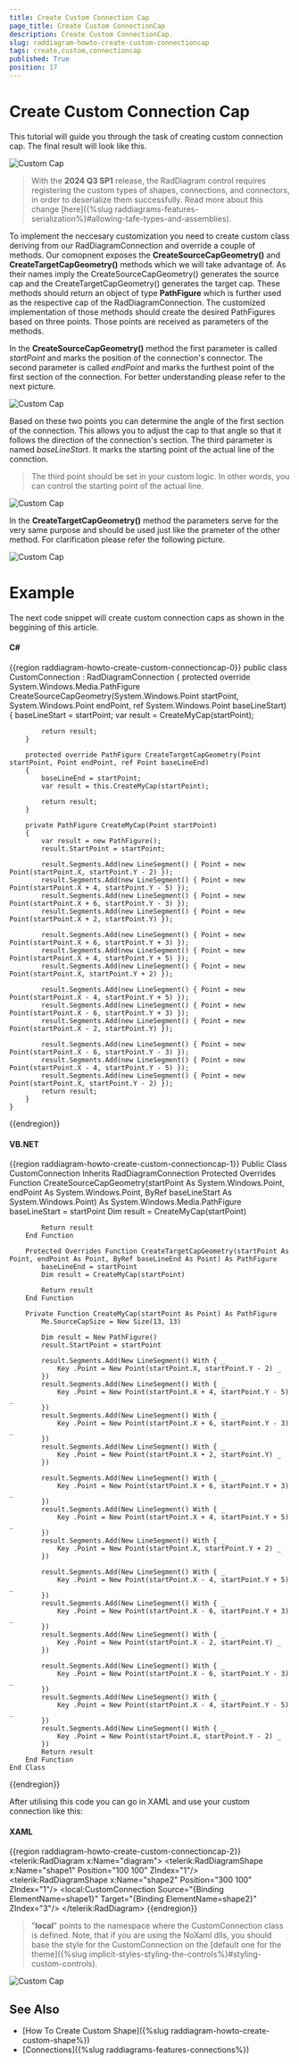 ```yaml
---
title: Create Custom Connection Cap
page_title: Create Custom ConnectionCap
description: Create Custom ConnectionCap.
slug: raddiagram-howto-create-custom-connectioncap
tags: create,custom,connectioncap
published: True
position: 17
---
```


# Create Custom Connection Cap

This tutorial will guide you through the task of creating custom connection cap. The final result will look like this.

![Custom Cap](images/RadDiagram_Features_CustomCapsFinal.png)

>With the __2024 Q3 SP1__ release, the RadDiagram control requires registering the custom types of shapes, connections, and connectors, in order to deserialize them successfully. Read more about this change [here]({%slug raddiagrams-features-serialization%}#allowing-tafe-types-and-assemblies).

To implement the neccesary customization you need to create custom class deriving from our RadDiagramConnection and override a couple of methods. Our comopnent exposes the __CreateSourceCapGeometry()__ and __CreateTargetCapGeometry()__ methods which we will take advantage of. As their names imply the CreateSourceCapGeometry() generates the source cap and the CreateTargetCapGeometry() generates the target cap. These methods should return an object of type __PathFigure__ which is further used as the respective cap of the RadDiagramConnection. The customized implementation of those methods should create the desired PathFigures based on three points. Those points are received as parameters of the methods.

In the __CreateSourceCapGeometry()__ method the first parameter is called _startPoint_ and marks the position of the connection's connector. The second parameter is called _endPoint_ and marks the furthest point of the first section of the connection. For better understanding please refer to the next picture.

![Custom Cap](images/RadDiagram_Features_CustomCaps.png)

Based on these two points you can determine the angle of the first section of the connection. This allows you to adjust the cap to that angle so that it follows the direction of the connection's section. The third parameter is named _baseLineStart_. It marks the starting point of the actual line of the connction. 

>The third point should be set in your custom logic. In other words, you can control the starting point of the actual line.

![Custom Cap](images/RadDiagram_Features_CustomCaps2.png)

In the __CreateTargetCapGeometry()__ method the parameters serve for the very same purpose and should be used just like the prameter of the other method. For clarification please refer the following picture.

![Custom Cap](images/RadDiagram_Features_CustomCaps3.png)

# Example

The next code snippet will create custom connection caps as shown in the beggining of this article.

#### __C#__
{{region raddiagram-howto-create-custom-connectioncap-0}}
    public class CustomConnection : RadDiagramConnection
    {
        protected override System.Windows.Media.PathFigure CreateSourceCapGeometry(System.Windows.Point startPoint, System.Windows.Point endPoint, ref System.Windows.Point baseLineStart)
        {
            baseLineStart = startPoint;
            var result = CreateMyCap(startPoint);

            return result;
        }

        protected override PathFigure CreateTargetCapGeometry(Point startPoint, Point endPoint, ref Point baseLineEnd)
        {
            baseLineEnd = startPoint;
            var result = this.CreateMyCap(startPoint);

            return result;
        }

        private PathFigure CreateMyCap(Point startPoint)
        {
            var result = new PathFigure();
            result.StartPoint = startPoint;

            result.Segments.Add(new LineSegment() { Point = new Point(startPoint.X, startPoint.Y - 2) });
            result.Segments.Add(new LineSegment() { Point = new Point(startPoint.X + 4, startPoint.Y - 5) });
            result.Segments.Add(new LineSegment() { Point = new Point(startPoint.X + 6, startPoint.Y - 3) });
            result.Segments.Add(new LineSegment() { Point = new Point(startPoint.X + 2, startPoint.Y) });

            result.Segments.Add(new LineSegment() { Point = new Point(startPoint.X + 6, startPoint.Y + 3) });
            result.Segments.Add(new LineSegment() { Point = new Point(startPoint.X + 4, startPoint.Y + 5) });
            result.Segments.Add(new LineSegment() { Point = new Point(startPoint.X, startPoint.Y + 2) });

            result.Segments.Add(new LineSegment() { Point = new Point(startPoint.X - 4, startPoint.Y + 5) });
            result.Segments.Add(new LineSegment() { Point = new Point(startPoint.X - 6, startPoint.Y + 3) });
            result.Segments.Add(new LineSegment() { Point = new Point(startPoint.X - 2, startPoint.Y) });

            result.Segments.Add(new LineSegment() { Point = new Point(startPoint.X - 6, startPoint.Y - 3) });
            result.Segments.Add(new LineSegment() { Point = new Point(startPoint.X - 4, startPoint.Y - 5) });
            result.Segments.Add(new LineSegment() { Point = new Point(startPoint.X, startPoint.Y - 2) });
            return result;
        }
    }
{{endregion}}

#### __VB.NET__
{{region raddiagram-howto-create-custom-connectioncap-1}}
    Public Class CustomConnection
        Inherits RadDiagramConnection
        Protected Overrides Function CreateSourceCapGeometry(startPoint As System.Windows.Point, endPoint As System.Windows.Point, ByRef baseLineStart As System.Windows.Point) As System.Windows.Media.PathFigure
            baseLineStart = startPoint
            Dim result = CreateMyCap(startPoint)

            Return result
        End Function

        Protected Overrides Function CreateTargetCapGeometry(startPoint As Point, endPoint As Point, ByRef baseLineEnd As Point) As PathFigure
            baseLineEnd = startPoint
            Dim result = CreateMyCap(startPoint)

            Return result
        End Function

        Private Function CreateMyCap(startPoint As Point) As PathFigure
            Me.SourceCapSize = New Size(13, 13)

            Dim result = New PathFigure()
            result.StartPoint = startPoint

            result.Segments.Add(New LineSegment() With { _
                Key .Point = New Point(startPoint.X, startPoint.Y - 2) _
            })
            result.Segments.Add(New LineSegment() With { _
                Key .Point = New Point(startPoint.X + 4, startPoint.Y - 5) _
            })
            result.Segments.Add(New LineSegment() With { _
                Key .Point = New Point(startPoint.X + 6, startPoint.Y - 3) _
            })
            result.Segments.Add(New LineSegment() With { _
                Key .Point = New Point(startPoint.X + 2, startPoint.Y) _
            })

            result.Segments.Add(New LineSegment() With { _
                Key .Point = New Point(startPoint.X + 6, startPoint.Y + 3) _
            })
            result.Segments.Add(New LineSegment() With { _
                Key .Point = New Point(startPoint.X + 4, startPoint.Y + 5) _
            })
            result.Segments.Add(New LineSegment() With { _
                Key .Point = New Point(startPoint.X, startPoint.Y + 2) _
            })

            result.Segments.Add(New LineSegment() With { _
                Key .Point = New Point(startPoint.X - 4, startPoint.Y + 5) _
            })
            result.Segments.Add(New LineSegment() With { _
                Key .Point = New Point(startPoint.X - 6, startPoint.Y + 3) _
            })
            result.Segments.Add(New LineSegment() With { _
                Key .Point = New Point(startPoint.X - 2, startPoint.Y) _
            })

            result.Segments.Add(New LineSegment() With { _
                Key .Point = New Point(startPoint.X - 6, startPoint.Y - 3) _
            })
            result.Segments.Add(New LineSegment() With { _
                Key .Point = New Point(startPoint.X - 4, startPoint.Y - 5) _
            })
            result.Segments.Add(New LineSegment() With { _
                Key .Point = New Point(startPoint.X, startPoint.Y - 2) _
            })
            Return result
        End Function
    End Class
{{endregion}}  

After utilising this code you can go in XAML and use your custom connection like this:

#### __XAML__
{{region raddiagram-howto-create-custom-connectioncap-2}}
    <telerik:RadDiagram x:Name="diagram">
			<telerik:RadDiagramShape x:Name="shape1" Position="100 100" ZIndex="1"/>
			<telerik:RadDiagramShape x:Name="shape2" Position="300 100" ZIndex="1"/>
			<local:CustomConnection Source="{Binding ElementName=shape1}" Target="{Binding ElementName=shape2}" ZIndex="3"/>
		</telerik:RadDiagram>
{{endregion}}
		
>"__local__" points to the namespace where the CustomConnection class is defined. Note, that if you are using the NoXaml dlls, you should base the style for the CustomConnection on the [default one for the theme]({%slug implicit-styles-styling-the-controls%}#styling-custom-controls).

![Custom Cap](images/RadDiagram_Features_CustomCapsFinal2.png)

## See Also
* [How To Create Custom Shape]({%slug raddiagram-howto-create-custom-shape%})
* [Connections]({%slug raddiagrams-features-connections%})
